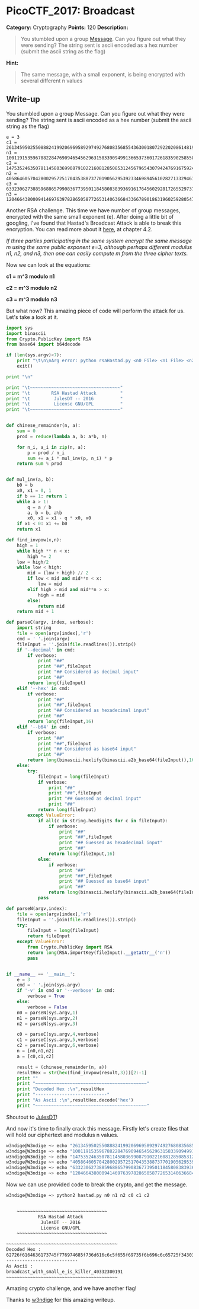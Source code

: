 # PicoCTF_2017: Broadcast

**Category:** Cryptography
**Points:** 120
**Description:**

>You stumbled upon a group [Message](clue.txt). Can you figure out what they were sending? The string sent is ascii encoded as a hex number (submit the ascii string as the flag)

**Hint:**

>The same message, with a small exponent, is being encrypted with several different n values

## Write-up

You stumbled upon a group Message. Can you figure out what they were sending? The string sent is ascii encoded as a hex number (submit the ascii string as the flag)

```text
e = 3
c1 = 261345950255088824199206969589297492768083568554363001807292202086148198540785875067889853750126065910869378059825972054500409296763768604135988881188967875126819737816598484392562403375391722914907856816865871091726511596620751615512183772327351299941365151995536802718357319233050365556244882929796558270337
n1 = 1001191535967882284769094654562963158339094991366537360172618359025855097846977704928598237040115495676223744383629803332394884046043603063054821999994629411352862317941517957323746992871914047324555019615398720677218748535278252779545622933662625193622517947605928420931496443792865516592262228294965047903627
c2 = 147535246350781145803699087910221608128508531245679654307942476916759248311896958780799558399204686458919290159543753966699893006016413718139713809296129796521671806205375133127498854375392596658549807278970596547851946732056260825231169253750741639904613590541946015782167836188510987545893121474698400398826
n2 = 405864605704280029572517043538873770190562953923346989456102827133294619540434679181357855400199671537151039095796094162418263148474324455458511633891792967156338297585653540910958574924436510557629146762715107527852413979916669819333765187674010542434580990241759130158992365304284892615408513239024879592309
c3 = 633230627388596886579908367739501184580838393691617645602928172655297372145912724695988151441728614868603479196153916968285656992175356066846340327304330216410957123875304589208458268694616526607064173015876523386638026821701609498528415875970074497028482884675279736968611005756588082906398954547838170886958
n3 = 1204664380009414697639782865058772653140636684336678901863196025928054706723976869222235722439176825580211657044153004521482757717615318907205106770256270292154250168657084197056536811063984234635803887040926920542363612936352393496049379544437329226857538524494283148837536712608224655107228808472106636903723
```

Another RSA challenge. This time we have number of group messages, encrypted with the same small exponent (e). After doing a little bit of googling, I've found that Hastad's Broadcast Attack is able to break this encryption. You can read more about it  [here](http://crypto.stanford.edu/~dabo/papers/RSA-survey.pdf), at chapter 4.2.

_If three parties participating in the same system encrypt the same message m using the same public exponent e=3, although perhaps different modulus n1, n2, and n3, then one can easily compute m from the three cipher texts._

Now we can look at the equations:

**c1 = m^3 modulo n1**

**c2 = m^3 modulo n2**

**c3 = m^3 modulo n3**

But what now? This amazing piece of code will perform the attack for us. Let's take a look at it.

```python
import sys
import binascii
from Crypto.PublicKey import RSA
from base64 import b64decode

if (len(sys.argv)<7):
    print "\t\n\nArg error: python rsaHastad.py <n0 File> <n1 File> <n2 File> <c0 File> <c1 File> <c2 File> [--decimal/--hex/--b64] [-v/--verbose]\n\n"
    exit()

print "\n"

print "\t~~~~~~~~~~~~~~~~~~~~~~~~~~~~~~~~~~"
print "\t        RSA Hastad Attack         "
print "\t         JulesDT -- 2016          "
print "\t         License GNU/GPL          "
print "\t~~~~~~~~~~~~~~~~~~~~~~~~~~~~~~~~~~"


def chinese_remainder(n, a):
    sum = 0
    prod = reduce(lambda a, b: a*b, n)

    for n_i, a_i in zip(n, a):
        p = prod / n_i
        sum += a_i * mul_inv(p, n_i) * p
    return sum % prod


def mul_inv(a, b):
    b0 = b
    x0, x1 = 0, 1
    if b == 1: return 1
    while a > 1:
        q = a / b
        a, b = b, a%b
        x0, x1 = x1 - q * x0, x0
    if x1 < 0: x1 += b0
    return x1

def find_invpow(x,n):
    high = 1
    while high ** n < x:
        high *= 2
    low = high/2
    while low < high:
        mid = (low + high) // 2
        if low < mid and mid**n < x:
            low = mid
        elif high > mid and mid**n > x:
            high = mid
        else:
            return mid
    return mid + 1

def parseC(argv, index, verbose):
    import string
    file = open(argv[index],'r')
    cmd = ' '.join(argv)
    fileInput = ''.join(file.readlines()).strip()
    if '--decimal' in cmd:
        if verbose:
            print "##"
            print "##",fileInput
            print "## Considered as decimal input"
            print "##"
        return long(fileInput)
    elif '--hex' in cmd:
        if verbose:
            print "##"
            print "##",fileInput
            print "## Considered as hexadecimal input"
            print "##"
        return long(fileInput,16)
    elif '--b64' in cmd:
        if verbose:
            print "##"
            print "##",fileInput
            print "## Considered as base64 input"
            print "##"
        return long(binascii.hexlify(binascii.a2b_base64(fileInput)),16)
    else:
        try:
            fileInput = long(fileInput)
            if verbose:
                print "##"
                print "##",fileInput
                print "## Guessed as decimal input"
                print "##"
            return long(fileInput)
        except ValueError:
            if all(c in string.hexdigits for c in fileInput):
                if verbose:
                    print "##"
                    print "##",fileInput
                    print "## Guessed as hexadecimal input"
                    print "##"
                return long(fileInput,16)
            else:
                if verbose:
                    print "##"
                    print "##",fileInput
                    print "## Guessed as base64 input"
                    print "##"
                return long(binascii.hexlify(binascii.a2b_base64(fileInput)),16)
            pass

def parseN(argv,index):
    file = open(argv[index],'r')
    fileInput = ''.join(file.readlines()).strip()
    try:
        fileInput = long(fileInput)
        return fileInput
    except ValueError:
        from Crypto.PublicKey import RSA
        return long(RSA.importKey(fileInput).__getattr__('n'))
        pass


if __name__ == '__main__':
    e = 3
    cmd = ' '.join(sys.argv)
    if '-v' in cmd or '--verbose' in cmd:
        verbose = True
    else:
        verbose = False
    n0 = parseN(sys.argv,1)
    n1 = parseN(sys.argv,2)
    n2 = parseN(sys.argv,3)

    c0 = parseC(sys.argv,4,verbose)
    c1 = parseC(sys.argv,5,verbose)
    c2 = parseC(sys.argv,6,verbose)
    n = [n0,n1,n2]
    a = [c0,c1,c2]

    result = (chinese_remainder(n, a))
    resultHex = str(hex(find_invpow(result,3)))[2:-1]
    print ""
    print "~~~~~~~~~~~~~~~~~~~~~~~~~~~~~~~~~~~~~~~~~~"
    print "Decoded Hex :\n",resultHex
    print "---------------------------"
    print "As Ascii :\n",resultHex.decode('hex')
	print "~~~~~~~~~~~~~~~~~~~~~~~~~~~~~~~~~~~~~~~~~~"
```

Shoutout to  [JulesDT](https://github.com/JulesDT)!

And now it's time to finally crack this message. Firstly let's create files that will hold our ciphertext and modulus n values.

```bash
w3ndige@W3ndige ~> echo "261345950255088824199206969589297492768083568554363001807292202086148198540785875067889853750126065910869378059825972054500409296763768604135988881188967875126819737816598484392562403375391722914907856816865871091726511596620751615512183772327351299941365151995536802718357319233050365556244882929796558270337" >> c0
w3ndige@W3ndige ~> echo "1001191535967882284769094654562963158339094991366537360172618359025855097846977704928598237040115495676223744383629803332394884046043603063054821999994629411352862317941517957323746992871914047324555019615398720677218748535278252779545622933662625193622517947605928420931496443792865516592262228294965047903627" >> n0
w3ndige@W3ndige ~> echo "147535246350781145803699087910221608128508531245679654307942476916759248311896958780799558399204686458919290159543753966699893006016413718139713809296129796521671806205375133127498854375392596658549807278970596547851946732056260825231169253750741639904613590541946015782167836188510987545893121474698400398826" >> c1
w3ndige@W3ndige ~> echo "405864605704280029572517043538873770190562953923346989456102827133294619540434679181357855400199671537151039095796094162418263148474324455458511633891792967156338297585653540910958574924436510557629146762715107527852413979916669819333765187674010542434580990241759130158992365304284892615408513239024879592309" >> n1
w3ndige@W3ndige ~> echo "633230627388596886579908367739501184580838393691617645602928172655297372145912724695988151441728614868603479196153916968285656992175356066846340327304330216410957123875304589208458268694616526607064173015876523386638026821701609498528415875970074497028482884675279736968611005756588082906398954547838170886958" >> c2
w3ndige@W3ndige ~> echo "1204664380009414697639782865058772653140636684336678901863196025928054706723976869222235722439176825580211657044153004521482757717615318907205106770256270292154250168657084197056536811063984234635803887040926920542363612936352393496049379544437329226857538524494283148837536712608224655107228808472106636903723" >> n2
```

Now we can use provided code to break the crypto, and get the message.

```bash
w3ndige@W3ndige ~> python2 hastad.py n0 n1 n2 c0 c1 c2  


	~~~~~~~~~~~~~~~~~~~~~~~~~~~~~~~~~~
	        RSA Hastad Attack         
	         JulesDT -- 2016          
	         License GNU/GPL          
	~~~~~~~~~~~~~~~~~~~~~~~~~~~~~~~~~~

~~~~~~~~~~~~~~~~~~~~~~~~~~~~~~~~~~~~~~~~~~
Decoded Hex :
62726f6164636173745f776974685f736d616c6c5f655f69735f6b696c6c65725f3430333332333030313931
---------------------------
As Ascii :
broadcast_with_small_e_is_killer_40332300191
~~~~~~~~~~~~~~~~~~~~~~~~~~~~~~~~~~~~~~~~~~
```

Amazing crypto challenge, and we have another flag!

Thanks to [w3ndige](https://www.rootnetsec.com) for this amazing writeup.
<!--stackedit_data:
eyJoaXN0b3J5IjpbNjYyNTk0Mzc5LC0xODI4MDE1MTE3XX0=
-->
